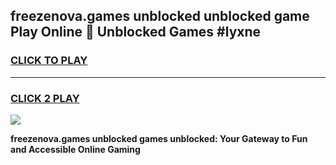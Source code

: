 
## freezenova.games unblocked unblocked game Play Online 👋 Unblocked Games #lyxne
<h3>
<a href="https://premium.freeplayer.one?title=freezenova.games_unblocked&ref=21F">CLICK TO PLAY</a></h3>
<hr>

<h3>
<a href="https://premium.freeplayer.one?title=freezenova.games_unblocked&ref=21F">CLICK 2 PLAY</a>
  
</h3>

<a href="https://premium.freeplayer.one?title=freezenova.games_unblocked&ref=21F/"><img src="https://clearcache.store/games.png"></a>


**freezenova.games unblocked games unblocked: Your Gateway to Fun and Accessible Online Gaming**
